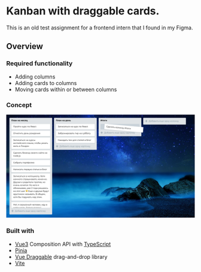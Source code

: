 # Kanban with draggable cards.

This is an old test assignment for a frontend intern that I found in my Figma.

## Overview

### Required functionality

- Adding columns
- Adding cards to columns
- Moving cards within or between columns

### Concept

![](concept.png)

### Built with

- [Vue3](https://vuejs.org) Composition API with [TypeScript](https://www.typescriptlang.org)
- [Pinia](https://pinia.vuejs.org)
- [Vue Draggable](https://github.com/SortableJS/vue.draggable.next) drag-and-drop library
- [Vite](https://vitejs.dev)
